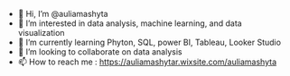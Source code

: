 - 👋 Hi, I’m @auliamashyta
- 👀 I’m interested in data analysis, machine learning, and data visualization
- 🌱 I’m currently learning Phyton, SQL, power BI, Tableau, Looker Studio
- 💞️ I’m looking to collaborate on data analysis
- 📫 How to reach me : https://auliamashytar.wixsite.com/auliamashyta

<!---
auliamashyta/auliamashyta is a ✨ special ✨ repository because its `README.md` (this file) appears on your GitHub profile.
You can click the Preview link to take a look at your changes.
--->
